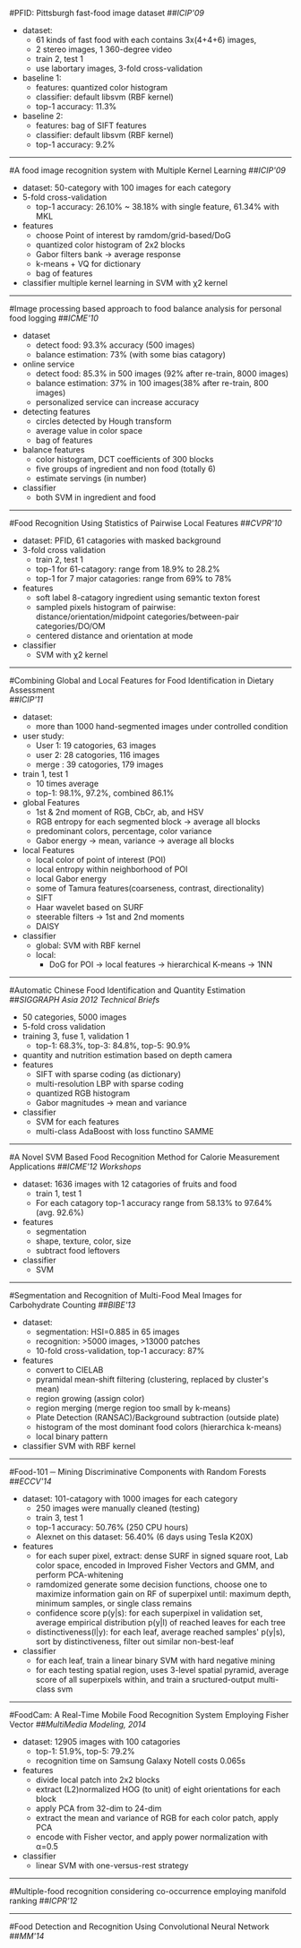 #PFID: Pittsburgh fast-food image dataset
##*ICIP'09*
- dataset:
	- 61 kinds of fast food with each contains 3x(4+4+6) images, 
	- 2 stereo images, 1 360-degree video
	- train 2, test 1
	- use labortary images, 3-fold cross-validation
- baseline 1:
	- features: quantized color histogram
	- classifier: default libsvm (RBF kernel)
	- top-1 accuracy: 11.3%
- baseline 2:
	- features: bag of SIFT features
	- classifier: default libsvm (RBF kernel)
	- top-1 accuracy: 9.2%

-------------------------------------------------------------------------------
#A food image recognition system with Multiple Kernel Learning 
##*ICIP'09*
- dataset: 50-category with 100 images for each category
- 5-fold cross-validation
	- top-1 accuracy: 26.10% ~ 38.18% with single feature, 61.34% with MKL
- features
	- choose Point of interest by ramdom/grid-based/DoG
	- quantized color histogram of 2x2 blocks
	- Gabor filters bank -> average response
	- k-means + VQ for dictionary
	- bag of features
- classifier
	multiple kernel learning in SVM with &chi;2 kernel

-------------------------------------------------------------------------------
#Image processing based approach to food balance analysis for personal food logging
##*ICME'10*
- dataset
	- detect food: 93.3% accuracy (500 images)
	- balance estimation: 73% (with some bias catagory)
- online service
	- detect food: 85.3% in 500 images (92% after re-train, 8000 images)
	- balance estimation: 37% in 100 images(38% after re-train, 800 images)
	- personalized service can increase accuracy
- detecting features
	- circles detected by Hough transform
	- average value in color space
	- bag of features
- balance features
	- color histogram, DCT coefficients of 300 blocks
	- five groups of ingredient and non food (totally 6)
	- estimate servings (in number)
- classifier
	- both SVM in ingredient and food

-------------------------------------------------------------------------------
#Food Recognition Using Statistics of Pairwise Local Features
##*CVPR'10*
- dataset: PFID, 61 catagories with masked background
- 3-fold cross validation
	- train 2, test 1
	- top-1 for 61-catagory: range from 18.9% to 28.2%
	- top-1 for 7 major catagories: range from 69% to 78%
- features 
	- soft label 8-catagory ingredient using semantic texton forest
	- sampled pixels histogram of pairwise:  
	  distance/orientation/midpoint categories/between-pair categories/DO/OM
	- centered distance and orientation at mode
- classifier
	- SVM with &chi;2 kernel

-------------------------------------------------------------------------------
#Combining Global and Local Features for Food Identification in Dietary Assessment  
##*ICIP'11*
- dataset:
	- more than 1000 hand-segmented images under controlled condition
- user study: 
	- User 1: 19 catogories, 63 images
	- user 2: 28 catogories, 116 images
	- merge : 39 catogories, 179 images
- train 1, test 1
	- 10 times average
	- top-1: 98.1%, 97.2%, combined 86.1%
- global Features
	- 1st & 2nd moment of RGB, CbCr, ab, and HSV
	- RGB entropy for each segmented block -> average all blocks
	- predominant colors, percentage, color variance
	- Gabor energy -> mean, variance -> average all blocks
- local Features
	- local color of point of interest (POI)
	- local entropy within neighborhood of POI
	- local Gabor energy
	- some of Tamura features(coarseness, contrast, directionality)
	- SIFT 
	- Haar wavelet based on SURF
	- steerable filters -> 1st and 2nd moments
	- DAISY
- classifier
	- global: SVM with RBF kernel
	- local: 
		- DoG for POI -> local features -> hierarchical K-means -> 1NN

-------------------------------------------------------------------------------
#Automatic Chinese Food Identification and Quantity Estimation  
##*SIGGRAPH Asia 2012 Technical Briefs*
- 50 categories, 5000 images
- 5-fold cross validation
- training 3, fuse 1, validation 1
	- top-1: 68.3%, top-3: 84.8%, top-5: 90.9%
- quantity and nutrition estimation based on depth camera
- features
	- SIFT with sparse coding (as dictionary)
	- multi-resolution LBP with sparse coding
	- quantized RGB histogram
	- Gabor magnitudes -> mean and variance
- classifier
	- SVM for each features
	- multi-class AdaBoost with loss functino SAMME

-------------------------------------------------------------------------------
#A Novel SVM Based Food Recognition Method for Calorie Measurement Applications 
##*ICME'12 Workshops*
- dataset: 1636 images with 12 catagories of fruits and food
	- train 1, test 1
	- For each catagory top-1 accuracy range from 58.13% to 97.64% (avg. 92.6%)
- features 
	- segmentation
	- shape, texture, color, size
	- subtract food leftovers
- classifier
	- SVM

-------------------------------------------------------------------------------
#Segmentation and Recognition of Multi-Food Meal Images for Carbohydrate Counting 
##*BIBE'13*
- dataset: 
	- segmentation: HSI=0.885 in 65 images
	- recognition: >5000 images, >13000 patches
	- 10-fold cross-validation, top-1 accuracy: 87%
- features
	- convert to CIELAB
	- pyramidal mean-shift filtering (clustering, replaced by cluster's mean)
	- region growing (assign color)
	- region merging (merge region too small by k-means)
	- Plate Detection (RANSAC)/Background subtraction (outside plate)
	- histogram of the most dominant food colors (hierarchica k-means)
	- local binary pattern
- classifier
	SVM with RBF kernel

-------------------------------------------------------------------------------
#Food-101 ─ Mining Discriminative Components with Random Forests
##*ECCV'14*
- dataset: 101-catagory with 1000 images for each category 
	- 250 images were manually cleaned (testing)
	- train 3, test 1
	- top-1 accuracy: 50.76% (250 CPU hours)
	- Alexnet on this dataset: 56.40% (6 days using Tesla K20X)
- features
	- for each super pixel, extract: 
	  dense SURF in signed square root, Lab color space, 
	  encoded in Improved Fisher Vectors and GMM, 
	  and perform PCA-whitening
	- ramdomized generate some decision functions, 
	  choose one to maximize information gain on RF of superpixel until:
	  maximum depth, minimum samples, or single class remains
	- confidence score p(y|s): for each superpixel in validation set, 
	  average empirical distribution p(y|l) of reached leaves for each tree
	- distinctiveness(l|y): for each leaf, average reached samples' p(y|s),
	  sort by distinctiveness, filter out similar non-best-leaf
- classifier
	- for each leaf, train a linear binary SVM with hard negative mining
	- for each testing spatial region, uses 3-level spatial pyramid, 
	  average score of all superpixels within, 
	  and train a sructured-output multi-class svm

-------------------------------------------------------------------------------
#FoodCam: A Real-Time Mobile Food Recognition System Employing Fisher Vector
##*MultiMedia Modeling, 2014*
- dataset: 12905 images with 100 catagories
	- top-1: 51.9%, top-5: 79.2%
	- recognition time on Samsung Galaxy Note&#8545; costs 0.065s
- features
	- divide local patch into 2x2 blocks
	- extract (L2)normalized HOG (to unit) of eight orientations for each block
	- apply PCA from 32-dim to 24-dim
	- extract the mean and variance of RGB for each color patch, apply PCA
	- encode with Fisher vector, and apply power normalization with &alpha;=0.5
- classifier
	- linear SVM with one-versus-rest strategy

-------------------------------------------------------------------------------
#Multiple-food recognition considering co-occurrence employing manifold ranking
##*ICPR'12*

-------------------------------------------------------------------------------
#Food Detection and Recognition Using Convolutional Neural Network
##*MM'14*
